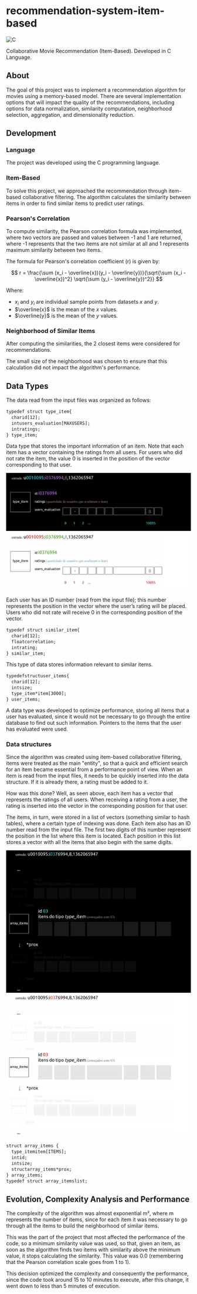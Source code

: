 # recommendation-system-item-based
![C](https://img.shields.io/badge/c-%2300599C.svg?style=for-the-badge&logo=c&logoColor=white)

Collaborative Movie Recommendation (Item-Based). Developed in C Language.

## About
The goal of this project was to implement a recommendation algorithm for movies using a memory-based model. There are several implementation options that will impact the quality of the recommendations, including options for data normalization, similarity computation, neighborhood selection, aggregation, and dimensionality reduction.

## Development

### Language

The project was developed using the C programming language.

### Item-Based

To solve this project, we approached the recommendation through item-based collaborative filtering. The algorithm calculates the similarity between items in order to find similar items to predict user ratings.

### Pearson's Correlation

To compute similarity, the Pearson correlation formula was implemented, where two vectors are passed and values between -1 and 1 are returned, where -1 represents that the two items are not similar at all and 1 represents maximum similarity between two items.

The formula for Pearson's correlation coefficient \(r\) is given by:

$$
r = \frac{\sum (x_i - \overline{x})(y_i - \overline{y})}{\sqrt{\sum (x_i - \overline{x})^2} \sqrt{\sum (y_i - \overline{y})^2}}
$$

Where:

- $x_i$ and $y_i$ are individual sample points from datasets $x$ and $y$.
- $\overline{x}$ is the mean of the $x$ values.
- $\overline{y}$ is the mean of the $y$ values.

### Neighborhood of Similar Items

After computing the similarities, the 2 closest items were considered for recommendations. 

The small size of the neighborhood was chosen to ensure that this calculation did not impact the algorithm's performance.

## Data Types
The data read from the input files was organized as follows:

```
typedef struct type_item{
  charid[12];
  intusers_evaluation[MAXUSERS];
  intratings;
} type_item;
```

Data type that stores the important information of an item. Note that each item has a vector containing the ratings from all users. For users who did not rate the item, the value 0 is inserted in the position of the vector corresponding to that user.

![explication-image](img_01-dark.png#gh-dark-mode-only)
![explication-image](img_01.png#gh-light-mode-only)

Each user has an ID number (read from the input file); this number represents the position in the vector where the user’s rating will be placed. Users who did not rate will receive 0 in the corresponding position of the vector.

```
typedef struct similar_item{
  charid[12];
  floatcorrelation;
  intrating;
} similar_item;
```

This type of data stores information relevant to similar items.

```
typedefstructuser_items{
  charid[12];
  intsize;
  type_item*item[3000];
} user_items;
```

A data type was developed to optimize performance, storing all items that a user has evaluated, since it would not be necessary to go through the entire database to find out such information. Pointers to the items that the user has evaluated were used.

### Data structures

Since the algorithm was created using item-based collaborative filtering, items were treated as the main "entity", so that a quick and efficient search for an item became essential from a performance point of view. When an item is read from the input files, it needs to be quickly inserted into the data structure. If it is already there, a rating must be added to it.

How was this done? Well, as seen above, each item has a vector that represents the ratings of all users. When receiving a rating from a user, the rating is inserted into the vector in the corresponding position for that user. 

The items, in turn, were stored in a list of vectors (something similar to hash tables), where a certain type of indexing was done. Each item also has an ID number read from the input file. The first two digits of this number represent the position in the list where this item is located. Each position in this list stores a vector with all the items that also begin with the same digits.

![explication-image](img_02-dark.png#gh-dark-mode-only)
![explication-image](img_02.png#gh-light-mode-only)

```
struct array_items {
  type_itemitem[ITEMS];
  intid;
  intsize;
  structarray_items*prox;
} array_items;
typedef struct array_itemslist;
```

## Evolution, Complexity Analysis and Performance

The complexity of the algorithm was almost exponential m², where m represents the number of items, since for each item it was necessary to go through all the items to build the neighborhood of similar items. 

This was the part of the project that most affected the performance of the code, so a minimum similarity value was used, so that, given an item, as soon as the algorithm finds two items with similarity above the minimum value, it stops calculating the similarity. This value was 0.0 (remembering that the Pearson correlation scale goes from 1 to 1). 

This decision optimized the complexity and consequently the performance, since the code took around 15 to 10 minutes to execute, after this change, it went down to less than 5 minutes of execution.
